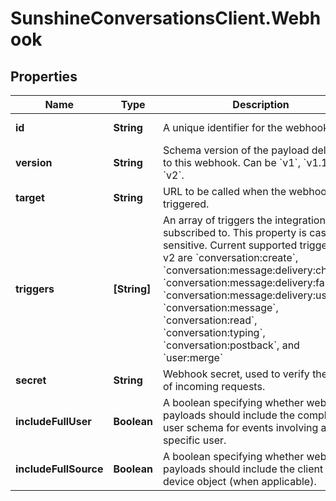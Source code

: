 # SunshineConversationsClient.Webhook

## Properties

Name | Type | Description | Notes
------------ | ------------- | ------------- | -------------
**id** | **String** | A unique identifier for the webhook. | [optional] [readonly] 
**version** | **String** | Schema version of the payload delivered to this webhook. Can be &#x60;v1&#x60;, &#x60;v1.1&#x60; or &#x60;v2&#x60;. | [optional] [readonly] 
**target** | **String** | URL to be called when the webhook is triggered. | 
**triggers** | **[String]** | An array of triggers the integration is subscribed to. This property is case sensitive. Current supported triggers in v2 are &#x60;conversation:create&#x60;, &#x60;conversation:message:delivery:channel&#x60;, &#x60;conversation:message:delivery:failure&#x60;, &#x60;conversation:message:delivery:user&#x60;, &#x60;conversation:message&#x60;, &#x60;conversation:read&#x60;, &#x60;conversation:typing&#x60;, &#x60;conversation:postback&#x60;, and &#x60;user:merge&#x60; | 
**secret** | **String** | Webhook secret, used to verify the origin of incoming requests. | [optional] 
**includeFullUser** | **Boolean** | A boolean specifying whether webhook payloads should include the complete user schema for events involving a specific user. | [optional] [default to false]
**includeFullSource** | **Boolean** | A boolean specifying whether webhook payloads should include the client and device object (when applicable). | [optional] [default to false]


